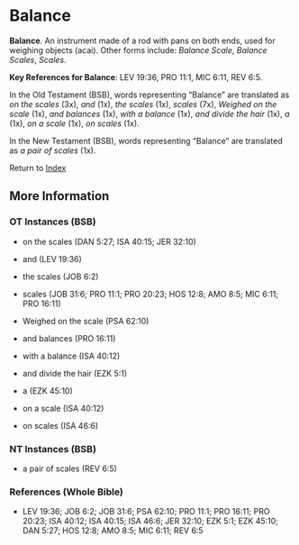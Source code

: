 # Balance
**Balance**. 
An instrument made of a rod with pans on both ends, used for weighing objects (acai). 
Other forms include: 
*Balance Scale*, *Balance Scales*, *Scales*. 


**Key References for Balance**: 
LEV 19:36, PRO 11:1, MIC 6:11, REV 6:5. 


In the Old Testament (BSB), words representing “Balance” are translated as 
*on the scales* (3x), *and* (1x), *the scales* (1x), *scales* (7x), *Weighed on the scale* (1x), *and balances* (1x), *with a balance* (1x), *and divide the hair* (1x), *a* (1x), *on a scale* (1x), *on scales* (1x). 


In the New Testament (BSB), words representing “Balance” are translated as 
*a pair of scales* (1x). 


Return to [Index](00-Index.md)

## More Information

### OT Instances (BSB)

* on the scales (DAN 5:27; ISA 40:15; JER 32:10)

* and (LEV 19:36)

* the scales (JOB 6:2)

* scales (JOB 31:6; PRO 11:1; PRO 20:23; HOS 12:8; AMO 8:5; MIC 6:11; PRO 16:11)

* Weighed on the scale (PSA 62:10)

* and balances (PRO 16:11)

* with a balance (ISA 40:12)

* and divide the hair (EZK 5:1)

* a (EZK 45:10)

* on a scale (ISA 40:12)

* on scales (ISA 46:6)



### NT Instances (BSB)

* a pair of scales (REV 6:5)



### References (Whole Bible)

* LEV 19:36; JOB 6:2; JOB 31:6; PSA 62:10; PRO 11:1; PRO 16:11; PRO 20:23; ISA 40:12; ISA 40:15; ISA 46:6; JER 32:10; EZK 5:1; EZK 45:10; DAN 5:27; HOS 12:8; AMO 8:5; MIC 6:11; REV 6:5




